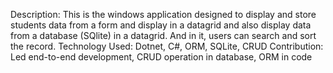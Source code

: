 Description: This is the windows application designed to display and store students data from a form and display in a datagrid and also display data from a database (SQlite) in a datagrid. And in it, users can search and sort the record.
Technology Used: Dotnet, C#, ORM, SQLite, CRUD
Contribution: Led end-to-end development, CRUD operation in database, ORM in code 
